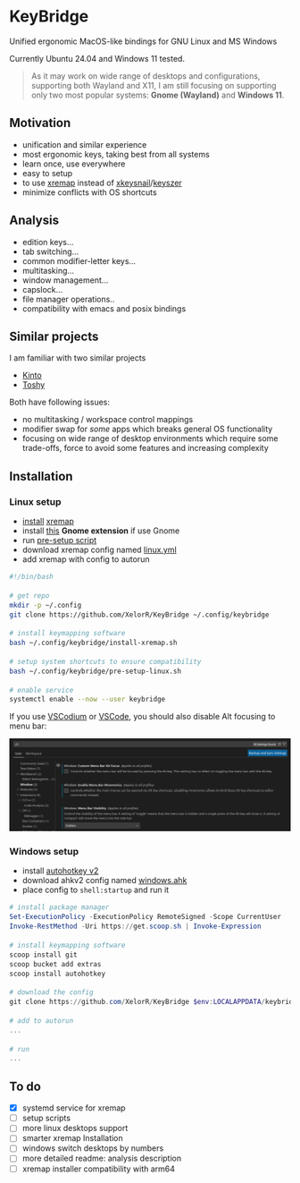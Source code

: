 # KeyBridge

Unified ergonomic MacOS-like bindings for GNU Linux and MS Windows

Currently Ubuntu 24.04 and Windows 11 tested.

> As it may work on wide range of desktops and configurations, supporting both Wayland and X11, I am still focusing on supporting only two most popular systems: **Gnome (Wayland)** and **Windows 11**.

## Motivation

- unification and similar experience
- most ergonomic keys, taking best from all systems
- learn once, use everywhere
- easy to setup
- to use [xremap](https://github.com/xremap/xremap) instead of [xkeysnail](https://github.com/mooz/xkeysnail)/[keyszer](https://github.com/joshgoebel/keyszer)
- minimize conflicts with OS shortcuts

## Analysis

- edition keys...
- tab switching...
- common modifier-letter keys...
- multitasking...
- window management...
- capslock...
- file manager operations..
- compatibility with emacs and posix bindings

## Similar projects

I am familiar with two similar projects

- [Kinto](https://kinto.sh)
- [Toshy](https://github.com/RedBearAK/toshy)

Both have following issues:

- no multitasking / workspace control mappings
- modifier swap for _some_ apps which breaks general OS functionality
- focusing on wide range of desktop environments which require some trade-offs, force to avoid some features and increasing complexity

## Installation

### Linux setup

- [install](./install-xremap.sh) [xremap](https://github.com/xremap/xremap)
- install [this](https://extensions.gnome.org/extension/5060/xremap/) **Gnome extension** if use Gnome
- run [pre-setup script](./pre-setup-linux.sh)
- download xremap config named [linux.yml](./linux.yml)
- add xremap with config to autorun

```bash
#!/bin/bash

# get repo
mkdir -p ~/.config
git clone https://github.com/XelorR/KeyBridge ~/.config/keybridge

# install keymapping software
bash ~/.config/keybridge/install-xremap.sh

# setup system shortcuts to ensure compatibility
bash ~/.config/keybridge/pre-setup-linux.sh

# enable service
systemctl enable --now --user keybridge
```

If you use [VSCodium](https://vscodium.com/) or [VSCode](https://code.visualstudio.com/), you should also disable Alt focusing to menu bar:

![disable alt in vscode](./assets/vscode-disable-alt-focus-menu-bar.png)

### Windows setup

- install [autohotkey v2](https://www.autohotkey.com/v2/)
- download ahkv2 config named [windows.ahk](./windows.ahk)
- place config to `shell:startup` and run it

```powershell
# install package manager
Set-ExecutionPolicy -ExecutionPolicy RemoteSigned -Scope CurrentUser
Invoke-RestMethod -Uri https://get.scoop.sh | Invoke-Expression

# install keymapping software
scoop install git
scoop bucket add extras
scoop install autohotkey

# download the config
git clone https://github.com/XelorR/KeyBridge $env:LOCALAPPDATA/keybridge

# add to autorun
...

# run
...
```

## To do

- [x] systemd service for xremap
- [ ] setup scripts
- [ ] more linux desktops support
- [ ] smarter xremap Installation
- [ ] windows switch desktops by numbers
- [ ] more detailed readme: analysis description
- [ ] xremap installer compatibility with arm64
